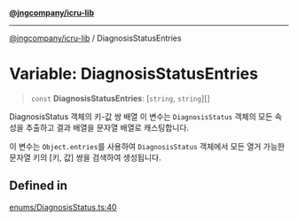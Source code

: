 [**@jngcompany/icru-lib**](../README.md)

***

[@jngcompany/icru-lib](../globals.md) / DiagnosisStatusEntries

# Variable: DiagnosisStatusEntries

> `const` **DiagnosisStatusEntries**: [`string`, `string`][]

DiagnosisStatus 객체의 키-값 쌍 배열
이 변수는 `DiagnosisStatus` 객체의 모든 속성을 추출하고 결과 배열을 문자열 배열로 캐스팅합니다.

이 변수는 `Object.entries`를 사용하여 `DiagnosisStatus` 객체에서 모든 열거 가능한
문자열 키의 [키, 값] 쌍을 검색하여 생성됩니다.

## Defined in

[enums/DiagnosisStatus.ts:40](https://github.com/jngcompany/icru-lib/blob/c1136b1cca3e7fccee98611dd392fe7b79b1145a/src/enums/DiagnosisStatus.ts#L40)
